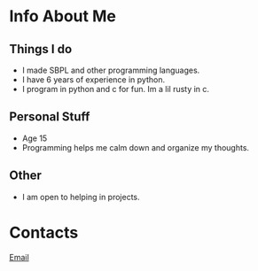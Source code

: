 # Info About Me

## Things I do
- I made SBPL and other programming languages.
- I have 6 years of experience in python.
- I program in python and c for fun. Im a lil rusty in c.

## Personal Stuff
- Age 15
- Programming helps me calm down and organize my thoughts.

## Other
- I am open to helping in projects.

# Contacts
[Email](https://darrenchasepapa@gmail.com)
